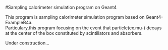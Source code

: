 #Sampling calorimeter simulation program on Geant4

This program is sampling calorimeter simulation program based on Geant4-ExampleB4a.  
Particulary,this program focusing on the event that particle(ex.mu-) decays at the center of the box constituted by scintillators and absorbers.  

Under construction...

